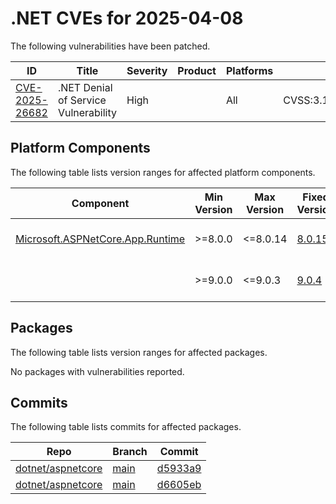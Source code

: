 # .NET CVEs for 2025-04-08

The following vulnerabilities have been patched.

| ID                               | Title                                | Severity | Product | Platforms | CVSS                                                       |
| -------------------------------- | ------------------------------------ | -------- | ------- | --------- | ---------------------------------------------------------- |
| [CVE-2025-26682][CVE-2025-26682] | .NET Denial of Service Vulnerability | High     |         | All       | CVSS:3.1/AV:N/AC:L/PR:N/UI:N/S:U/C:N/I:N/A:H/E:P/RL:O/RC:C |


## Platform Components

The following table lists version ranges for affected platform components.

| Component | Min Version | Max Version | Fixed Version                                                                    | CVE            | Source fix          |
| --------- | ----------- | ----------- | -------------------------------------------------------------------------------- | -------------- | ------------------- |
| [Microsoft.ASPNetCore.App.Runtime][Microsoft.ASPNetCore.App.Runtime] | >=8.0.0 | <=8.0.14 | [8.0.15](https://www.nuget.org/packages/Microsoft.ASPNetCore.App.Runtime/8.0.15) | CVE-2025-26682 | [d6605eb][d6605eb]  |
|           | >=9.0.0     | <=9.0.3     | [9.0.4](https://www.nuget.org/packages/Microsoft.ASPNetCore.App.Runtime/9.0.4)   | CVE-2025-26682 | [d5933a9][d5933a9]  |


## Packages

The following table lists version ranges for affected packages.

No packages with vulnerabilities reported.


## Commits

The following table lists commits for affected packages.

| Repo                                   | Branch       | Commit             |
| -------------------------------------- | ------------ | ------------------ |
| [dotnet/aspnetcore][dotnet/aspnetcore] | [main][main] | [d5933a9][d5933a9] |
| [dotnet/aspnetcore][dotnet/aspnetcore] | [main][main] | [d6605eb][d6605eb] |



[CVE-2025-26682]: https://github.com/dotnet/announcements/issues/352
[Microsoft.ASPNetCore.App.Runtime]: https://www.nuget.org/packages/Microsoft.ASPNetCore.App.Runtime
[dotnet/aspnetcore]: https://github.com/dotnet/aspnetcore
[main]: https://github.com/dotnet/aspnetcore/tree/main
[d5933a9]: https://github.com/dotnet/aspnetcore/commit/d5933a9d685c3a09566ec7c9ca818bd7ac2f08ad
[d6605eb]: https://github.com/dotnet/aspnetcore/commit/d6605eb150c993dd8943e2c1a6875a93927c301a

